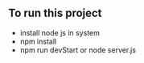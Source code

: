## To run this project
* install node js in system
* npm install
* npm run devStart or node server.js
